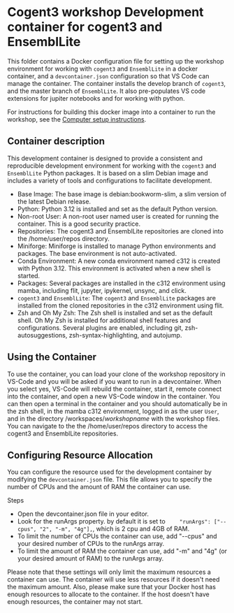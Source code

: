 # Cogent3 workshop Development container for cogent3 and EnsemblLite

This folder contains a Docker configuration file for setting up the workshop environment for working with `cogent3` and `EnsemblLite` in a docker container, and a `devcontainer.json` configuration so that VS Code can manage the container.  The container installs the develop branch of `cogent3`, and the master branch of `EnsemblLite`.  It also pre-populates VS code extensions for jupiter notebooks and for working with python.

For instructions for building this docker image into a container to run the workshop, see the [Computer setup instructions](https://github.com/cogent3/Cogent3Workshop/wiki/Computer-Setup).

## Container description

This development container is designed to provide a consistent and reproducible development environment for working with the    `cogent3` and `EnsemblLite` Python packages. It is based on a slim Debian image and includes a variety of tools and configurations to facilitate development.

- Base Image: The base image is debian:bookworm-slim, a slim version of the latest Debian release.
- Python: Python 3.12 is installed and set as the default Python version.
- Non-root User: A non-root user named user is created for running the container. This is a good security practice.
- Repositories: The cogent3 and EnsemblLite repositories are cloned into the /home/user/repos directory.
- Miniforge: Miniforge is installed to manage Python environments and packages. The base environment is not auto-activated.
- Conda Environment: A new conda environment named c312 is created with Python 3.12. This environment is activated when a new shell is started.
- Packages: Several packages are installed in the c312 environment using mamba, including flit, jupyter, ipykernel, unsync, and click.
- `cogent3` and `EnsemblLite`: The `cogent3` and `EnsemblLite` packages are installed from the cloned repositories in the c312 environment using flit.
- Zsh and Oh My Zsh: The Zsh shell is installed and set as the default shell. Oh My Zsh is installed for additional shell features and configurations. Several plugins are enabled, including git, zsh-autosuggestions, zsh-syntax-highlighting, and autojump.

## Using the Container

To use the container, you can load your clone of the workshop repository in VS-Code and you will be asked if you want to run in a devcontainer.  When you select yes, VS-Code will rebuild the container, start it, remote connect into the container, and open a new VS-Code window in the container.  You can then open a terminal in the container and you should automatically be in the zsh shell, in the mamba c312 environment, logged in as the user `User`, and in the directory /workspaces/$workshopname$ with the workshop files.  You can navigate to the the /home/user/repos directory to access the cogent3 and EnsemblLite repositories.

## Configuring Resource Allocation

You can configure the resource used for the development container by modifying the `devcontainer.json` file. This file allows you to specify the number of CPUs and the amount of RAM the container can use.

Steps

- Open the devcontainer.json file in your editor.
- Look for the runArgs property. by default it is set to `    "runArgs": ["--cpus", "2", "-m", "4g"],`, which is 2 cpu and 4GB of RAM.
- To limit the number of CPUs the container can use, add "--cpus" and your desired number of CPUs to the runArgs array.
- To limit the amount of RAM the container can use, add "-m" and "4g" (or your desired amount of RAM) to the runArgs array.

Please note that these settings will only limit the maximum resources a container can use. The container will use less resources if it doesn't need the maximum amount.  Also, please make sure that your Docker host has enough resources to allocate to the container. If the host doesn't have enough resources, the container may not start.